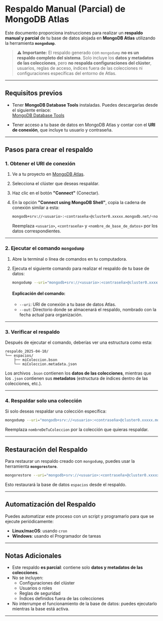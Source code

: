 # Respaldo Manual (Parcial) de MongoDB Atlas

Este documento proporciona instrucciones para realizar un **respaldo manual y parcial** de tu base de datos alojada en **MongoDB Atlas** utilizando la herramienta **`mongodump`**.

> ⚠️ **Importante:** El respaldo generado con `mongodump` **no es un respaldo completo del sistema**. Solo incluye los **datos y metadatos de las colecciones**, pero **no respalda configuraciones del clúster**, usuarios, reglas de acceso, índices fuera de las colecciones ni configuraciones específicas del entorno de Atlas.

---

## Requisitos previos

- Tener **MongoDB Database Tools** instaladas. Puedes descargarlas desde el siguiente enlace:  
  [MongoDB Database Tools](https://www.mongodb.com/try/download/database-tools)
  
- Tener acceso a tu base de datos en MongoDB Atlas y contar con el **URI de conexión**, que incluye tu usuario y contraseña.

---

## Pasos para crear el respaldo

### 1. Obtener el URI de conexión

1. Ve a tu proyecto en [MongoDB Atlas](https://cloud.mongodb.com/).
2. Selecciona el clúster que deseas respaldar.
3. Haz clic en el botón **"Connect"** (Conectar).
4. En la opción **"Connect using MongoDB Shell"**, copia la cadena de conexión similar a esta:

   ```bash
   mongodb+srv://<usuario>:<contraseña>@cluster0.xxxxx.mongodb.net/<nombre_de_base_de_datos>
   ```

   Reemplaza `<usuario>`, `<contraseña>` y `<nombre_de_base_de_datos>` por los datos correspondientes.

---

### 2. Ejecutar el comando `mongodump`

1. Abre la terminal o línea de comandos en tu computadora.

2. Ejecuta el siguiente comando para realizar el respaldo de tu base de datos:

   ```bash
   mongodump --uri="mongodb+srv://<usuario>:<contraseña>@cluster0.xxxxx.mongodb.net/<nombre_de_base_de_datos>" --out="respaldo_$(date +%Y-%m-%d)"
   ```

   #### Explicación del comando:
   - `--uri`: URI de conexión a tu base de datos Atlas.
   - `--out`: Directorio donde se almacenará el respaldo, nombrado con la fecha actual para organización.

---

### 3. Verificar el respaldo

Después de ejecutar el comando, deberías ver una estructura como esta:

```
respaldo_2025-04-10/
└── espacios/
    ├── miColeccion.bson
    └── miColeccion.metadata.json
```

Los archivos `.bson` contienen los **datos de las colecciones**, mientras que los `.json` contienen sus **metadatos** (estructura de índices dentro de las colecciones, etc.).

---

### 4. Respaldar solo una colección

Si solo deseas respaldar una colección específica:

```bash
mongodump --uri="mongodb+srv://<usuario>:<contraseña>@cluster0.xxxxx.mongodb.net/espacios" --collection=nombreDeTuColeccion --out="respaldo_$(date +%Y-%m-%d)"
```

Reemplaza `nombreDeTuColeccion` por la colección que quieras respaldar.

---

## Restauración del Respaldo

Para restaurar un respaldo creado con `mongodump`, puedes usar la herramienta **`mongorestore`**.

```bash
mongorestore --uri="mongodb+srv://<usuario>:<contraseña>@cluster0.xxxxx.mongodb.net/espacios" --dir="respaldo_2025-04-10/espacios"
```

Esto restaurará la base de datos `espacios` desde el respaldo.

---

## Automatización del Respaldo

Puedes automatizar este proceso con un script y programarlo para que se ejecute periódicamente:

- **Linux/macOS**: usando `cron`
- **Windows**: usando el Programador de tareas

---

## Notas Adicionales

- Este respaldo **es parcial**: contiene solo **datos y metadatos de las colecciones**.
- No se incluyen:
  - Configuraciones del clúster
  - Usuarios o roles
  - Reglas de seguridad
  - Índices definidos fuera de las colecciones
- No interrumpe el funcionamiento de la base de datos: puedes ejecutarlo mientras la base está activa.

---


